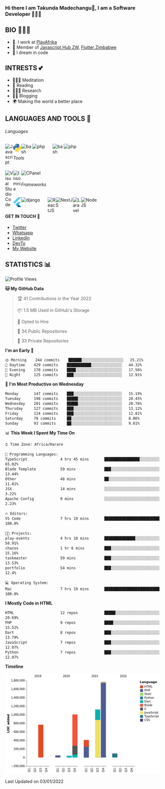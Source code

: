 ### Hi there I am Takunda Madechangu👋, I am a Software Developer 👨🏽‍💻

## BIO 👨🏽‍💻
- 💼. I work at [PlayAfrika](https://playafrika.tv)
- 🎳  Member of [Javascript Hub ZW](https://github.com/JS-Hub-ZW), [Flutter Zimbabwe](https://github.com/flutterdevzim/)
- 🤨 I dream in code 

## INTRESTS 💕
- 🧘🏾‍♂️  Meditation
- 📖  Reading
- 🕵🏾‍♂️  Research
- ✍🏽  Blogging
- 🌍  Making the world a better place

## LANGUAGES AND TOOLS 🧰

###### Languages

<img align="left" alt="Javascript" width="26px" src="https://upload.wikimedia.org/wikipedia/commons/thumb/6/6a/JavaScript-logo.png/240px-JavaScript-logo.png" />
<img align="left" alt="Python" width="26px" src="https://raw.githubusercontent.com/JohnKinyanjui/JohnKinyanjui/master/images/python.png" />
<img align="left" alt="bash" width="36px" src="https://d33wubrfki0l68.cloudfront.net/a1da522d0a3057a1bc3fb411fcbbf57a447c1146/65e71/img/symbol/svg/full_colored_dark.svg" />
<img align="left" alt="php" width="66px" src="https://www.php.net/images/logos/php-logo.svg" />
<img align="left" alt="bash" width="36px" src="https://d33wubrfki0l68.cloudfront.net/a1da522d0a3057a1bc3fb411fcbbf57a447c1146/65e71/img/symbol/svg/full_colored_dark.svg" />
<img align="left" alt="php" width="96px" src="https://dart.dev/assets/shared/dart/logo+text/horizontal/white-e71fb382ad5229792cc704b3ee7a88f8013e986d6e34f0956d89c453b454d0a5.svg" />



</br>


###### Tools

<img align="left" alt="Visual Studio Code" width="26px" src="https://code.visualstudio.com/assets/images/code-stable.png" />
<img align="left" alt="Insomnia" width="26px" src="https://img.stackshare.io/service/6406/qLPJL1NZ.jpg" />
<img align="left" alt="CPanel" width="106px" src="https://cpanel.net/wp-content/themes/cPbase/assets/img/logos/cPanel_orange.svg" />
<br/>


###### Frameworks

<img align="left" alt="Flutter" width="26px" object-fit = "cover" src="https://raw.githubusercontent.com/JohnKinyanjui/JohnKinyanjui/master/images/flutter.png" />
<img align="left" alt="django" width="86px" src="https://www.fullstackpython.com/img/logos/django.png" />
<img align="left" alt="ReactJS" width="26px" src="https://cdn4.iconfinder.com/data/icons/logos-3/600/React.js_logo-512.png" />
<img align="left" alt="NextJS" width="56px" src="https://upload.wikimedia.org/wikipedia/commons/thumb/8/8e/Nextjs-logo.svg/207px-Nextjs-logo.svg.png" />
<img align="left" alt="Laravel" width="26px" src="https://laravel.com/img/logomark.min.svg" />
<img align="left" alt="Node JS" width="56px" src="https://upload.wikimedia.org/wikipedia/commons/d/d9/Node.js_logo.svg" />
<br/>
<br/>

#### GET IN TOUCH 💬
- [Twitter](https://twitter/takucoder)
- [Whatsapp](https://wa.me/263778548832?text=Hi%20Taku)
- [LinkedIn](https://www.linkedin.com/in/tmadechangu/)
- [DevTo](https://dev.to/takunda)
- [My Website](https://taku.co.zw)

## STATISTICS 📊
<!-- ![Takumade's GitHub stats](https://github-readme-stats.vercel.app/api?username=takumade&count_private=true&show_icons=true&theme=algolia) -->

<!--START_SECTION:waka-->
![Profile Views](http://img.shields.io/badge/Profile%20Views-0-blue)

**🐱 My GitHub Data** 

> 🏆 41 Contributions in the Year 2022
 > 
> 📦 1.5 MB Used in GitHub's Storage 
 > 
> 💼 Opted to Hire
 > 
> 📜 34 Public Repositories 
 > 
> 🔑 33 Private Repositories  
 > 
**I'm an Early 🐤** 

```text
🌞 Morning    244 commits    ██████░░░░░░░░░░░░░░░░░░░   25.21% 
🌆 Daytime    429 commits    ███████████░░░░░░░░░░░░░░   44.32% 
🌃 Evening    170 commits    ████░░░░░░░░░░░░░░░░░░░░░   17.56% 
🌙 Night      125 commits    ███░░░░░░░░░░░░░░░░░░░░░░   12.91%

```
📅 **I'm Most Productive on Wednesday** 

```text
Monday       147 commits    ███░░░░░░░░░░░░░░░░░░░░░░   15.19% 
Tuesday      198 commits    █████░░░░░░░░░░░░░░░░░░░░   20.45% 
Wednesday    201 commits    █████░░░░░░░░░░░░░░░░░░░░   20.76% 
Thursday     127 commits    ███░░░░░░░░░░░░░░░░░░░░░░   13.12% 
Friday       124 commits    ███░░░░░░░░░░░░░░░░░░░░░░   12.81% 
Saturday     78 commits     ██░░░░░░░░░░░░░░░░░░░░░░░   8.06% 
Sunday       93 commits     ██░░░░░░░░░░░░░░░░░░░░░░░   9.61%

```


📊 **This Week I Spent My Time On** 

```text
⌚︎ Time Zone: Africa/Harare

💬 Programming Languages: 
TypeScript               4 hrs 45 mins       ████████████████░░░░░░░░░   65.02% 
Blade Template           59 mins             ███░░░░░░░░░░░░░░░░░░░░░░   13.44% 
Other                    48 mins             ██░░░░░░░░░░░░░░░░░░░░░░░   11.01% 
JSX                      14 mins             ░░░░░░░░░░░░░░░░░░░░░░░░░   3.22% 
Apache Config            9 mins              ░░░░░░░░░░░░░░░░░░░░░░░░░   2.23%

🔥 Editors: 
VS Code                  7 hrs 19 mins       █████████████████████████   100.0%

🐱‍💻 Projects: 
play-events              4 hrs 18 mins       ██████████████░░░░░░░░░░░   58.91% 
chazos                   1 hr 6 mins         ███░░░░░░░░░░░░░░░░░░░░░░   15.16% 
taskmaster               59 mins             ███░░░░░░░░░░░░░░░░░░░░░░   13.53% 
portfolio                54 mins             ███░░░░░░░░░░░░░░░░░░░░░░   12.4%

💻 Operating System: 
Mac                      7 hrs 19 mins       █████████████████████████   100.0%

```

**I Mostly Code in HTML** 

```text
HTML                     12 repos            █████░░░░░░░░░░░░░░░░░░░░   20.69% 
PHP                      9 repos             ████░░░░░░░░░░░░░░░░░░░░░   15.52% 
Dart                     8 repos             ███░░░░░░░░░░░░░░░░░░░░░░   13.79% 
JavaScript               7 repos             ███░░░░░░░░░░░░░░░░░░░░░░   12.07% 
Python                   7 repos             ███░░░░░░░░░░░░░░░░░░░░░░   12.07%

```


**Timeline**

![Chart not found](https://raw.githubusercontent.com/takumade/takumade/main/charts/bar_graph.png) 


 Last Updated on 03/01/2022
<!--END_SECTION:waka-->

